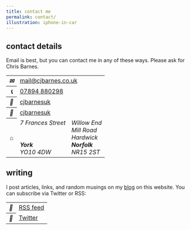 ```yaml
---
title: contact me
permalink: contact/
illustration: iphone-in-car
---
```


## contact details

Email is best, but you can contact me in any of these ways. Please ask for Chris&nbsp;Barnes.

<table class="circle-list">
<tbody>
	<tr>
		<th scope="row"><i class="label email" title="email">✉</i></th>
		<td colspan="2"><a href="mailto:mail@cjbarnes.co.uk" title="Email me">mail@cjbarnes.co.uk</a></td>
	</tr>
	<tr>
		<th scope="row"><i class="label phone" title="phone">📞</i></th>
		<td colspan="2"><a href="tel:+447894880298" title="Phone me">07894 880298</a></td>
	</tr>
	<tr>
		<th scope="row"><i class="label linkedin" title="linkedin"></i></th>
		<td><a href="http://uk.linkedin.com/in/cjbarnesuk/" title="Find me on LinkedIn">cjbarnesuk</a></td>
	</tr>
	<tr>
		<th scope="row"><i class="label twitter" title="twitter"></i></th>
		<td colspan="2"><a href="https://twitter.com/intent/tweet?text=@cJbarnesUK%20" title="Tweet me on Twitter">cjbarnesuk</a></td>
	</tr>
	<tr class="addresses">
		<th scope="row"><i class="label address" title="addresses">⌂</i></th>
		<td>
			<address>
			7 Frances Street<br>
			<br>
			<br>
			<strong>York</strong><br>
			YO10 4DW
			</address>
		</td>
		<td>
			<address>
			Willow End<br>
			Mill Road<br>
			Hardwick<br>
			<strong>Norfolk</strong><br>
			NR15 2ST
			</address>
		</td>
	</tr>
</tbody>
</table>

## writing

I post articles, links, and random musings on my <a href="/blog/">blog</a> on this website. You can subscribe via Twitter or RSS:

<table class="circle-list">
<tbody>
	<tr>
		<th scope="row"><i class="label feed" title="RSS feed"></i></th>
		<td colspan="2"><a href="#" title="Subscribe to blog">RSS feed</a></td>
	</tr>
	<tr>
		<th scope="row"><i class="label twitter" title="twitter"></i></th>
		<td colspan="2"><a href="https://twitter.com/intent/user?screen_name=cJbarnesUK&amp;original_referer=http://www.cjbarnes.co.uk/" title="Follow @cjbarnesuk on Twitter">Twitter</a></td>
	</tr>
</tbody>
</table>
